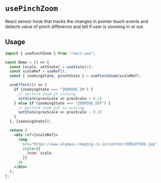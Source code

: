# `usePinchZoom`

React sensor hook that tracks the changes in pointer touch events and detects value of pinch difference and tell if user is zooming in or out.

## Usage

```jsx
import { usePinchZoom } from "react-use";

const Demo = () => {
  const [scale, setState] = useState(1);
  const scaleRef = useRef();
  const { zoomingState, pinchState } = usePinchZoom(scaleRef);

  useEffect(() => {
    if (zoomingState === "ZOOMING_IN") {
      // perform zoom in scaling
      setState(prevScale => prevScale + 0.1)
    } else if (zoomingState === "ZOOMING_OUT") {
      // perform zoom out in scaling
      setState(prevScale => prevScale - 0.1)
    }
  }, [zoomingState]);

  return (
    <div ref={scaleRef}>
      <img
        src="https://www.olympus-imaging.co.in/content/000107506.jpg"
        style={{
          zoom: scale,
        }}
      />
    </div>
  );
};
```
